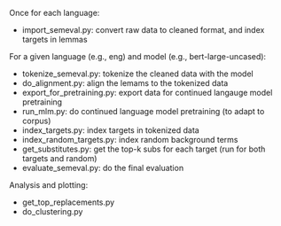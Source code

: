 Once for each language:
- import_semeval.py: convert raw data to cleaned format, and index targets in lemmas

For a given language (e.g., eng) and model (e.g., bert-large-uncased):
- tokenize_semeval.py: tokenize the cleaned data with the model
- do_alignment.py: align the lemams to the tokenized data
- export_for_pretraining.py: export data for continued langauge model pretraining
- run_mlm.py: do continued language model pretraining (to adapt to corpus)
- index_targets.py: index targets in tokenized data
- index_random_targets.py: index random background terms
- get_substitutes.py: get the top-k subs for each target (run for both targets and random)
- evaluate_semeval.py: do the final evaluation

Analysis and plotting:
- get_top_replacements.py 
- do_clustering.py
